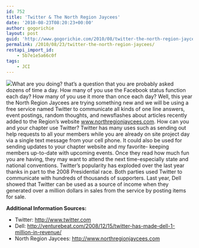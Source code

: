 ```yaml
---
id: 752
title: 'Twitter & The North Region Jaycees'
date: '2010-08-23T08:20:23+00:00'
author: gogorichie
layout: post
guid: 'http://www.gogorichie.com/2010/08/twitter-the-north-region-jaycees/'
permalink: /2010/08/23/twitter-the-north-region-jaycees/
restapi_import_id:
    - 5b7e1e5a66c0f
tags:
    - JCI
---
```


![](http://docs.google.com/File?id=df7fzjds_13d2mj9vcr_b)What are you doing? that’s a question that you are probably asked dozens of time a day. How many of you use the Facebook status function each day? How many of you use it more than once each day? Well, this year the North Region Jaycees are trying something new and we will be using a free service named Twitter to communicate all kinds of one line answers, event postings, random thoughts, and newsflashes about articles recently added to the Region’s website [<u>www.northregionjaycees.com</u>](http://www.northregionjaycees.com/). How can you and your chapter use Twitter? Twitter has many uses such as sending out help requests to all your members while you are already on site project day via a single text message from your cell phone. It could also be used for sending updates to your chapter website and my favorite- keeping members up-to-date with upcoming events. Once they read how much fun you are having, they may want to attend the next time-especially state and national conventions. Twitter’s popularity has exploded over the last year thanks in part to the 2008 Presidential race. Both parties used Twitter to communicate with hundreds of thousands of supporters. Last year, Dell showed that Twitter can be used as a source of income when they generated over a million dollars in sales from the service by posting items for sale.

**Additional Information Sources:**

- Twitter: [<u><http://www.twitter.com></u>](http://www.twitter.com)
- Dell: [<u>http://venturebeat.com/2008/12/15/twitter-has-made-dell-1-million-in-revenue/</u>](http://venturebeat.com/2008/12/15/twitter-has-made-dell-1-million-in-revenue/)
- North Region Jaycees: [<u>http://www.northregionjaycees.com</u>](http://www.northregionjaycees.com)